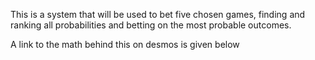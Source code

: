 This is a system that will be used to bet five chosen games, finding and ranking all probabilities and betting on the most probable outcomes. 


A link to the math behind this on desmos is given below